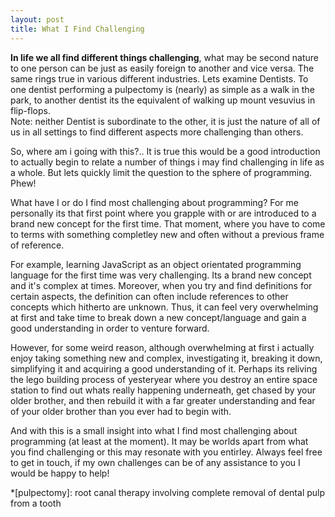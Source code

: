 ```yaml
---
layout: post
title: What I Find Challenging 
---
```


**In life we all find different things challenging**, what may be second nature to one person can be just as easily foreign to another and vice versa. The same rings true in various different industries. Lets examine Dentists. To one dentist performing a pulpectomy is (nearly) as simple as a walk in the park, to another dentist its the equivalent of walking up mount vesuvius in flip-flops.<br/> 
Note: neither Dentist is subordinate to the other, it is just the nature of all of us in all settings to find different aspects more challenging than others.

So, where am i going with this?.. It is true this would be a good introduction to actually begin to relate a number of things i may find challenging in life as a whole. But lets quickly limit the question to the sphere of programming. Phew!

What have I or do I find most challenging about programming? For me personally its that first point where you grapple with or are introduced to a brand new concept for the first time. That moment, where you have to come to terms with something completley new and often without a previous frame of reference. 

For example, learning JavaScript as an object orientated programming language for the first time was very challenging. Its a brand new concept and it's complex at times. Moreover, when you try and find definitions for certain aspects, the definition can often include references to other concepts which hitherto are unknown. Thus, it can feel very overwhelming at first and take time to break down a new concept/language and gain a good understanding in order to venture forward.

However, for some weird reason, although overwhelming at first i actually enjoy taking something new and complex, investigating it, breaking it down, simplifying it and acquiring a good understanding of it. Perhaps its reliving the lego building process of yesteryear where you destroy an entire space station to find out whats really happening underneath, get chased by your older brother, and then rebuild it with a far greater understanding and fear of your older brother than you ever had to begin with. 

And with this is a small insight into what I find most challenging about programming (at least at the moment). It may be worlds apart from what you find challenging or this may resonate with you entirley. Always feel free to get in touch, if my own challenges can be of any assistance to you I would be happy to help!


*[pulpectomy]: root canal therapy involving complete removal of dental pulp from a tooth